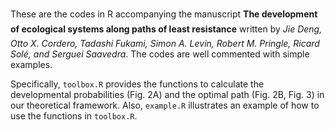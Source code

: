 These are the codes in R accompanying the manuscript **The development of ecological systems along paths of least resistance** written by *Jie Deng, Otto X. Cordero, Tadashi Fukami, Simon A. Levin, Robert M. Pringle, Ricard Solé, and Serguei Saavedra*. The codes are well commented with simple examples.

Specifically, `toolbox.R` provides the functions to calculate the developmental probabilities (Fig. 2A) and the optimal path (Fig. 2B, Fig. 3) in our theoretical framework. Also, `example.R` illustrates an example of how to use the functions in `toolbox.R`.
